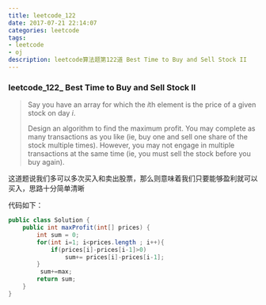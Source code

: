 ```yaml
---
title: leetcode_122
date: 2017-07-21 22:14:07
categories: leetcode
tags: 
- leetcode
- oj
description: leetcode算法题第122道 Best Time to Buy and Sell Stock II
---
```


### leetcode\_122\_ Best Time to Buy and Sell Stock II

> Say you have an array for which the *i*th element is the price of a given stock on day *i*.
>
> Design an algorithm to find the maximum profit. You may complete as many transactions as you like (ie, buy one and sell one share of the stock multiple times). However, you may not engage in multiple transactions at the same time (ie, you must sell the stock before you buy again).

这道题说我们多可以多次买入和卖出股票，那么则意味着我们只要能够盈利就可以买入，思路十分简单清晰

代码如下：

```java
public class Solution {
    public int maxProfit(int[] prices) {
        int sum = 0;
        for(int i=1; i<prices.length ; i++){
            if(prices[i]-prices[i-1]>0)
                sum+= prices[i]-prices[i-1];
        }
         sum+=max;
        return sum;
    }
}
```

